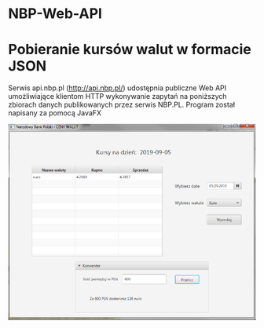 # NBP-Web-API

Pobieranie kursów walut w formacie JSON
============================================
Serwis api.nbp.pl (http://api.nbp.pl/) udostępnia publiczne Web API umożliwiające klientom HTTP wykonywanie zapytań na poniższych zbiorach danych publikowanych przez serwis NBP.PL. Program został napisany za pomocą JavaFX

<img src="https://github.com/jakub87/NBP-Web-API/blob/master/src/main/resources/static/images/image1.png?raw=true" alt="tutaj powinno byc zdjecie" >

